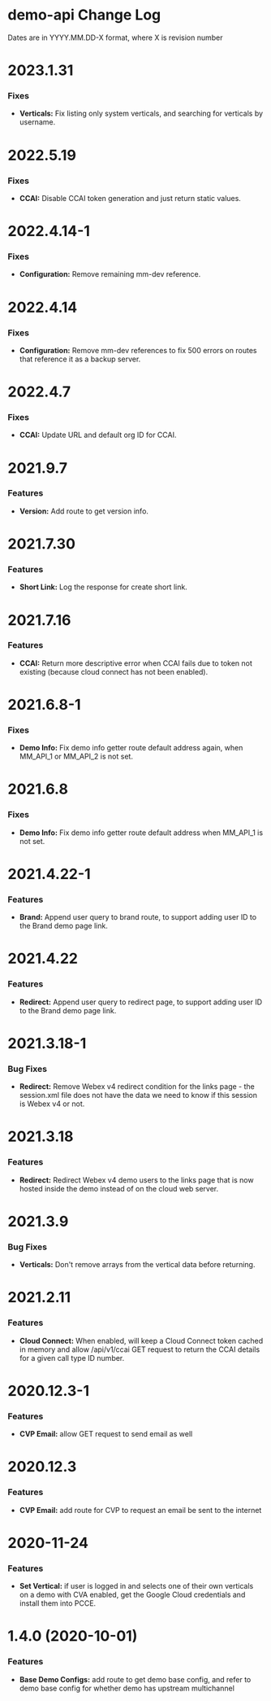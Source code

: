 # demo-api Change Log

Dates are in YYYY.MM.DD-X format, where X is revision number


# 2023.1.31

### Fixes
* **Verticals:** Fix listing only system verticals, and searching for verticals
by username.


# 2022.5.19

### Fixes
* **CCAI:** Disable CCAI token generation and just return static values.


# 2022.4.14-1

### Fixes
* **Configuration:** Remove remaining mm-dev reference.


# 2022.4.14

### Fixes
* **Configuration:** Remove mm-dev references to fix 500 errors on routes
that reference it as a backup server.


# 2022.4.7

### Fixes
* **CCAI:** Update URL and default org ID for CCAI.


# 2021.9.7

### Features
* **Version:** Add route to get version info.


# 2021.7.30

### Features
* **Short Link:** Log the response for create short link.


# 2021.7.16

### Features
* **CCAI:** Return more descriptive error when CCAI fails due to token not
existing (because cloud connect has not been enabled).


# 2021.6.8-1

### Fixes
* **Demo Info:** Fix demo info getter route default address again, when MM_API_1
or MM_API_2 is not set.


# 2021.6.8

### Fixes
* **Demo Info:** Fix demo info getter route default address when MM_API_1 is not
set.


# 2021.4.22-1

### Features
* **Brand:** Append user query to brand route, to support adding user ID
to the Brand demo page link.


# 2021.4.22

### Features
* **Redirect:** Append user query to redirect page, to support adding user ID
to the Brand demo page link.


# 2021.3.18-1

### Bug Fixes
* **Redirect:** Remove Webex v4 redirect condition for the links page - the
session.xml file does not have the data we need to know if this session is 
Webex v4 or not.


# 2021.3.18

### Features
* **Redirect:** Redirect Webex v4 demo users to the links page that is now
hosted inside the demo instead of on the cloud web server.


# 2021.3.9

### Bug Fixes
* **Verticals:** Don't remove arrays from the vertical data before returning.


# 2021.2.11

### Features

* **Cloud Connect:** When enabled, will keep a Cloud Connect token cached in
memory and allow /api/v1/ccai GET request to return the CCAI details for a given
call type ID number.


# 2020.12.3-1

### Features

* **CVP Email:** allow GET request to send email as well


# 2020.12.3

### Features

* **CVP Email:** add route for CVP to request an email be sent to the internet


# 2020-11-24

### Features

* **Set Vertical:** if user is logged in and selects one of their own verticals
on a demo with CVA enabled, get the Google Cloud credentials and install them
into PCCE.


# 1.4.0 (2020-10-01)

### Features

* **Base Demo Configs:** add route to get demo base config, and refer to demo base config for whether demo has upstream multichannel